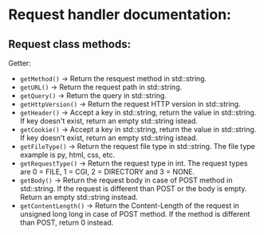 # Request handler documentation:


## Request class methods:
Getter:
- `getMethod()` -> Return the resquest method in std::string.
- `getURL()` -> Return the request path in std::string.
- `getQuery()` -> Return the query in std::string.
- `getHttpVersion()` -> Return the request HTTP version in std::string.
- `getHeader()` -> Accept a key in std::string, return the value in std::string. If key doesn't exist, return an empty std::string istead.
- `getCookie()` -> Accept a key in std::string, return the value in std::string. If key doesn't exist, return an empty std::string istead.
- `getFileType()` -> Return the request file type in std::string. The file type example is py, html, css, etc.
- `getRequestType()` -> Return the request type in int. The request types are 0 = FILE, 1 = CGI, 2 = DIRECTORY and 3 = NONE.
- `getBody()` -> Return the request body in case of POST method in std::string. If the request is different than POST or the body is empty. Return an empty std::string instead.
- `getContentLength()` -> Return the Content-Length of the request in unsigned long long in case of POST method. If the method is different than POST, return 0 instead.
